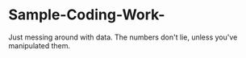 # Sample-Coding-Work-
Just messing around with data. 
The numbers don't lie, unless you've manipulated them.
